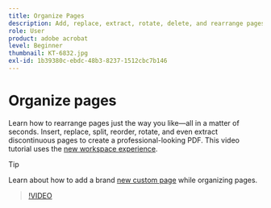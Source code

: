 ```yaml
---
title: Organize Pages
description: Add, replace, extract, rotate, delete, and rearrange pages in your PDF
role: User
product: adobe acrobat
level: Beginner
thumbnail: KT-6832.jpg
exl-id: 1b39380c-ebdc-48b3-8237-1512cbc7b146
---
```

# Organize pages

Learn how to rearrange pages just the way you like—all in a matter of seconds. Insert, replace, split, reorder, rotate, and even extract discontinuous pages to create a professional-looking PDF. This video tutorial uses the [new workspace experience](new-workspace.md).

>[!TIP]
>
>Learn about how to add a brand [new custom page](add-custom-page.md) while organizing pages.

>[!VIDEO](https://video.tv.adobe.com/v/3409022?hidetitle=true)